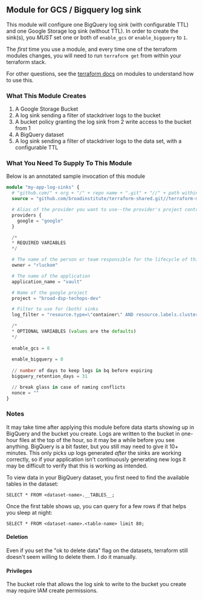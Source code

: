 ## Module for GCS  / Bigquery log sink

This module will configure one BigQuery log sink (with configurable TTL)
and one Google Storage log sink (without TTL). In order to create the sink(s),
you _MUST_ set one or both of `enable_gcs` or `enable_bigquery` to `1`.

The _first_ time you use a module, and every time one of the terraform
modules changes, you will need to run `terraform get` from within your
terraform stack.

For other questions, see the [terraform docs](https://www.terraform.io/docs/modules/index.html) on modules
to understand how to use this.

### What This Module Creates

1. A Google Storage Bucket
2. A log sink sending a filter of stackdriver logs to the  bucket
3. A bucket policy granting the log sink from 2 write access to the bucket from 1
4. A BigQuery dataset
5. A log sink sending a filter of stackdriver logs to the data set, with a configurable TTL

### What You Need To Supply To This Module

Below is an annotated sample invocation of this module

```terraform
module "my-app-log-sinks" {
  # "github.com/" + org + "/" + repo name + ".git" + "//" + path within repo to base dir + "?ref=" + git object ref
  source = "github.com/broadinstitute/terraform-shared.git//terraform-modules/gcs_bq_log_sink?ref=gcs_bq_log_sink-0.0.0"

  # Alias of the provider you want to use--the provider's project controls the resource project
  providers {
    google = "google"
  }

  /*
  * REQUIRED VARIABLES
  */

  # The name of the person or team responsible for the lifecycle of this infrastructure
  owner = "rluckom"

  # The name of the application
  application_name = "vault"

  # Name of the google project
  project = "broad-dsp-techops-dev"

  # Filter to use for (both) sinks
  log_filter = "resource.type=\"container\" AND resource.labels.cluster_name=\"${var.application_name}-k8s-cluster\" AND resource.labels.namespace_id=\"${var.owner}\""

  /*
  * OPTIONAL VARIABLES (values are the defaults)
  */
  
  enable_gcs = 0
  
  enable_bigquery = 0
  
  // number of days to keep logs in bq before expiring
  bigquery_retention_days = 31

  // break glass in case of naming conflicts
  nonce = ""
}
```

### Notes

It may take time after applying this module before data starts showing up
in BigQuery and the bucket you create. Logs are written to the bucket in one-hour
files at the top of the hour, so it may be a while  before you see anything.
BigQuery is a bit faster, but you still may need to give it 10+ minutes.
This only picks up logs generated _after_ the sinks are working correctly,
so if your application isn't continuously generating new logs it may be
difficult to verify that this is working as intended. 

To view data in your BigQuery dataset, you first need to find the available tables
in the dataset:

```
SELECT * FROM <dataset-name>.__TABLES__;
```
Once the first table shows up, you can query for a few rows if that helps
you sleep at night:

```
SELECT * FROM <dataset-name>.<table-name> limit 80;
```

#### Deletion

Even if you set the "ok to delete data" flag on the datasets, terraform still
doesn't seem willing to delete them. I do it manually.

#### Privileges

The bucket role that allows the log sink to write to the bucket  you create
may require IAM create permissions.
